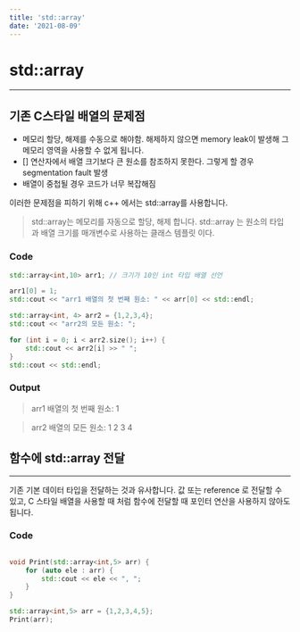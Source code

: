 ```yaml
---
title: 'std::array'
date: '2021-08-09'
---
```

# std::array

---

## 기존 C스타일 배열의 문제점

* 메모리 할당, 해제를 수동으로 해야함. 해제하지 않으면 memory leak이 발생해 그 메모리 영역을 사용할 수 없게 됩니다.
* [] 연산자에서 배열 크기보다 큰 원소를 참조하지 못한다. 그렇게 할 경우 segmentation fault 발생
* 배열이 중첩될 경우 코드가 너무 복잡해짐

이러한 문제점을 피하기 위해 c++ 에서는 std::array를 사용합니다.


> std::array는 메모리를 자동으로 할당, 해제 합니다. std::array 는 원소의 타입과 배열 크기를 매개변수로 사용하는 클래스 템플릿 이다.

### Code
```cpp
std::array<int,10> arr1; // 크기가 10인 int 타입 배열 선언

arr1[0] = 1;
std::cout << "arr1 배열의 첫 번째 원소: " << arr[0] << std::endl;

std::array<int, 4> arr2 = {1,2,3,4};
std::cout << "arr2의 모든 원소: ";

for (int i = 0; i < arr2.size(); i++) {
    std::cout << arr2[i] >> " ";
} 
std::cout << std::endl;

```

### Output
> arr1 배열의 첫 번째 원소: 1


> arr2 배열의 모든 원소: 1 2 3 4


## 함수에 std::array 전달

---

기존 기본 데이터 타입을 전달하는 것과 유사합니다. 값 또는 reference 로 전달할 수 있고, C 스타일 배열을 사용할
때 처럼 함수에 전달할 때 포인터 연산을 사용하지 않아도 됩니다.

### Code

```cpp

void Print(std::array<int,5> arr) {
    for (auto ele : arr) {
        std::cout << ele << ", ";
    }
}

std::array<int,5> arr = {1,2,3,4,5};
Print(arr);


``` 
